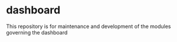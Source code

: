 # dashboard
This repository is for maintenance and development of the modules governing the dashboard
